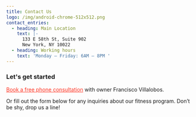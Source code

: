 ```yaml
---
title: Contact Us
logo: /img/android-chrome-512x512.png
contact_entries:
  - heading: Main Location
    text: |-
      133 E 58th St, Suite 902        
      New York, NY 10022
  - heading: Working hours
    text: 'Monday – Friday: 6AM – 8PM '
---
```

<h3 class="f4 b lh-title mb2">Let's get started</h3>

<a href="https://calendly.com/isfny/15min" target="blank" style="color: #f32">Book a free phone consultation</a> with owner Francisco Villalobos. 

Or fill out the form below for any inquiries about our fitness program. Don’t be shy, drop us a line!
